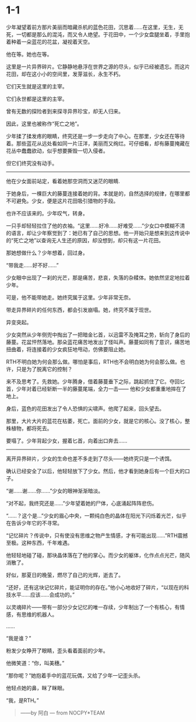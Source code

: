# 1-1

少年凝望着前方那片美丽而暗藏杀机的蓝色花田，沉思着……在这里，无生，无死，一切都是那么的混沌，而又令人绝望。于花田中，一个少女盘腿坐着，手里抱着种着一朵蓝花的花盆，凝视着天空。

他在等。她也在等。

这里是一片异界碎片。它静静地悬浮在世界之源的尽头，似乎已经被遗忘。而这片花田，却在这小小的空间里，发芽滋长，永生不朽。

它们天生就是这里的主宰。

它们永世都是这里的主宰。

曾有无数的探险者到来探寻异界珍宝，却无人归来。

因此，这里也被称作“死亡之地”。

少年揉了揉发疼的眼睛，终究还是一步一步走向了中心。在那里，少女还在等待着。那些蓝花从远处看如同一片汪洋，美丽而又绚烂。可仔细看，却有藤蔓掩藏在花丛中蠢蠢欲动，似乎想要撕毁一切入侵者。

但它们终究没有动手。

---

他在少女面前站定，看着她那空洞而又迷茫的眼睛.

于她身后，一棵巨大的藤蔓连接着她的背。本就是的，自然选择的规律，在哪里都不可避免。少女，便是这片花田吸引猎物的手段。

也许不应该来的。少年叹气，转身。

一只手却轻轻拉住了他的衣袖。“这里……好冷……好难受……”少女口中模糊不清的语言，却让少年察觉到了：她已有了自己的思想。他一开始只是想来到这传说中的“死亡之地”以查询无人生还的原因，却没想到，却只有这一片花田。

那她想做什么？少年想着，回过身。

“带我走……好不好……”

少女眼中出现了一刹的光芒，那是痛苦，悲哀，失落的杂糅体。她依然坚定地拉着少年。

可是，他不能带她走。她终究属于这里。少年非常无奈。

带走异界碎片的任何东西，都会引发崩塌。她，终究不属于现世。

异变突起。

少女突然从少年侧兜中掏出了一把暗金匕首，以迅雷不及掩耳之势，斩向了身后的藤蔓。花盆怦然落地。那朵蓝花痛苦地发出了怪叫声。藤蔓如同有了意识，痛苦地扭曲着，将连接着的少女疯狂地甩动，仿佛要阻止她。

RTH不明白她为何会那么做。哪怕是事后，RTH也不会明白她为何会那么做。也许，只是为了脱离它的控制？

来不及思考了。先救她。少年腾身，借着藤蔓垂下之际，跳起抓住了它。夺回匕首，少年对着已经斩断一半的藤蔓尾端，全力一击——	
他和少女都重重地摔在了地上。

身后，蓝色的花田发出了令人恐惧的尖啸声。他爬了起来，回头望去。

那里，大片大片的蓝花在枯萎，死亡。面前的少女，就是它的核心。没了核心，整株植物，都将死去。

要塌了。少年背起少女，握着匕首，向着出口奔去……

---

离开异界碎片，少女的生命也差不多走到了尽头——她终究只是一个诱饵。

确认已经安全了以后，他轻轻放下了少女。然后，他才看到她身后有一个巨大的口子。

“谢……谢……你……”少女的眼神渐渐暗淡。

“对不起，我终究还是……”少年望着她的尸体，心底涌起阵阵悲伤。

“……？这个是…”少女的眉心中央，一颗纯白色的晶体在阳光下闪烁着光芒，似乎在告诉少年它的不寻常。

“记忆碎片？传说中，只有使没有思维之物产生情感，才有可能出现……”RTH震撼至极。这种东西，千年难遇。

他轻轻地碰了碰，那块晶体落在了他的掌心。而少女的躯体，化作点点光芒，随风消散了。

好似，那夏日的晚萤，燃尽了自己的光辉，逝去了。

“还好，还有这块记忆碎片，能证明你的存在。”他小心地收好了碎片，“以现在的科技水平……应该……会成功的。”

以灵魂碎片——带有一部分少女记忆的唯一存续，少年制出了一个有核心，有情感，有思维的机器人。

……

“我是谁？”

粉发少女睁开了眼睛，歪头看着面前的少年。

他微笑道：“你，叫美穗。”

“那你呢？”她抱着手中的蓝花玩偶，又给了少年一记歪头杀。

他轻点她的鼻，眯了眯眼。

“我，是RTH。”

> ——by 阿白  — from NOCPY*TEAM